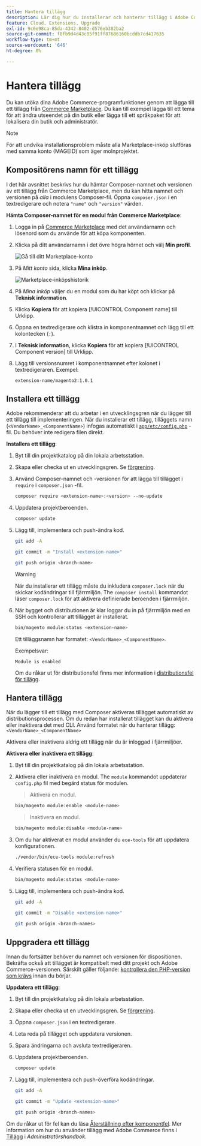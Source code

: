 ```yaml
---
title: Hantera tillägg
description: Lär dig hur du installerar och hanterar tillägg i Adobe Commerce i molninfrastruktur.
feature: Cloud, Extensions, Upgrade
exl-id: 9c6e98ca-85da-4342-8402-d576eb382ba2
source-git-commit: f8fb9d4d43c85f91ff87686160bcddb7cd417635
workflow-type: tm+mt
source-wordcount: '646'
ht-degree: 0%

---
```


# Hantera tillägg

Du kan utöka dina Adobe Commerce-programfunktioner genom att lägga till ett tillägg från [Commerce Marketplace](https://marketplace.magento.com). Du kan till exempel lägga till ett tema för att ändra utseendet på din butik eller lägga till ett språkpaket för att lokalisera din butik och administratör.

>[!NOTE]
>
>För att undvika installationsproblem måste alla Marketplace-inköp slutföras med samma konto (MAGEID) som äger molnprojektet.

## Kompositörens namn för ett tillägg

I det här avsnittet beskrivs hur du hämtar Composer-namnet och versionen av ett tillägg från Commerce Marketplace, men du kan hitta namnet och versionen på _alla_ i modulens Composer-fil. Öppna `composer.json` i en textredigerare och notera `"name"` och `"version"` värden.

**Hämta Composer-namnet för en modul från Commerce Marketplace**:

1. Logga in på [Commerce Marketplace](https://marketplace.magento.com) med det användarnamn och lösenord som du använde för att köpa komponenten.

1. Klicka på ditt användarnamn i det övre högra hörnet och välj **Min profil**.

   ![Gå till ditt Marketplace-konto](../../assets/marketplace/my-profile.png)

1. På _Mitt konto_ sida, klicka **Mina inköp**.

   ![Marketplace-inköpshistorik](../../assets/marketplace/my-purchases.png)

1. På _Mina inköp_ väljer du en modul som du har köpt och klickar på **Teknisk information**.

1. Klicka **Kopiera** för att kopiera [!UICONTROL Component name] till Urklipp.

1. Öppna en textredigerare och klistra in komponentnamnet och lägg till ett kolontecken (`:`).

1. I **Teknisk information**, klicka **Kopiera** för att kopiera [!UICONTROL Component version] till Urklipp.

1. Lägg till versionsnumret i komponentnamnet efter kolonet i textredigeraren. Exempel:

   ```text
   extension-name/magento2:1.0.1
   ```

## Installera ett tillägg

Adobe rekommenderar att du arbetar i en utvecklingsgren när du lägger till ett tillägg till implementeringen. När du installerar ett tillägg, tilläggets namn (`<VendorName>_<ComponentName>`) infogas automatiskt i [`app/etc/config.php`](https://experienceleague.adobe.com/docs/commerce-operations/configuration-guide/files/deployment-files.html) -fil. Du behöver inte redigera filen direkt.

**Installera ett tillägg**:

1. Byt till din projektkatalog på din lokala arbetsstation.

1. Skapa eller checka ut en utvecklingsgren. Se [förgrening](../development/cli-branches.md).

1. Använd Composer-namnet och -versionen för att lägga till tillägget i `require` i `composer.json` -fil.

   ```bash
   composer require <extension-name>:<version> --no-update
   ```

1. Uppdatera projektberoenden.

   ```bash
   composer update
   ```

1. Lägg till, implementera och push-ändra kod.

   ```bash
   git add -A
   ```

   ```bash
   git commit -m "Install <extension-name>"
   ```

   ```bash
   git push origin <branch-name>
   ```

   >[!WARNING]
   >
   >När du installerar ett tillägg måste du inkludera `composer.lock` när du skickar kodändringar till fjärrmiljön. The `composer install` kommandot läser `composer.lock` för att aktivera definierade beroenden i fjärrmiljön.

1. När bygget och distributionen är klar loggar du in på fjärrmiljön med en SSH och kontrollerar att tillägget är installerat.

   ```bash
   bin/magento module:status <extension-name>
   ```

   Ett tilläggsnamn har formatet: `<VendorName>_<ComponentName>`.

   Exempelsvar:

   ```terminal
   Module is enabled
   ```

   Om du råkar ut för distributionsfel finns mer information i [distributionsfel för tillägg](../deploy/recover-failed-deployment.md).

## Hantera tillägg

När du lägger till ett tillägg med Composer aktiveras tillägget automatiskt av distributionsprocessen. Om du redan har installerat tillägget kan du aktivera eller inaktivera det med CLI. Använd formatet när du hanterar tillägg: `<VendorName>_<ComponentName>`

Aktivera eller inaktivera aldrig ett tillägg när du är inloggad i fjärrmiljöer.

**Aktivera eller inaktivera ett tillägg**:

1. Byt till din projektkatalog på din lokala arbetsstation.

1. Aktivera eller inaktivera en modul. The `module` kommandot uppdaterar `config.php` fil med begärd status för modulen.

   >Aktivera en modul.

   ```bash
   bin/magento module:enable <module-name>
   ```

   >Inaktivera en modul.

   ```bash
   bin/magento module:disable <module-name>
   ```

1. Om du har aktiverat en modul använder du `ece-tools` för att uppdatera konfigurationen.

   ```bash
   ./vendor/bin/ece-tools module:refresh
   ```

1. Verifiera statusen för en modul.

   ```bash
   bin/magento module:status <module-name>
   ```

1. Lägg till, implementera och push-ändra kod.

   ```bash
   git add -A
   ```

   ```bash
   git commit -m "Disable <extension-name>"
   ```

   ```bash
   git push origin <branch-names>
   ```

## Uppgradera ett tillägg

Innan du fortsätter behöver du namnet och versionen för dispositionen. Bekräfta också att tillägget är kompatibelt med ditt projekt och Adobe Commerce-versionen. Särskilt gäller följande: [kontrollera den PHP-version som krävs](https://experienceleague.adobe.com/docs/commerce-operations/installation-guide/system-requirements.html) innan du börjar.

**Uppdatera ett tillägg**:

1. Byt till din projektkatalog på din lokala arbetsstation.

1. Skapa eller checka ut en utvecklingsgren. Se [förgrening](../development/cli-branches.md).

1. Öppna `composer.json` i en textredigerare.

1. Leta reda på tillägget och uppdatera versionen.

1. Spara ändringarna och avsluta textredigeraren.

1. Uppdatera projektberoenden.

   ```bash
   composer update
   ```

1. Lägg till, implementera och push-överföra kodändringar.

   ```bash
   git add -A
   ```

   ```bash
   git commit -m "Update <extension-name>"
   ```

   ```bash
   git push origin <branch-names>
   ```

Om du råkar ut för fel kan du läsa [Återställning efter komponentfel](../deploy/recover-failed-deployment.md). Mer information om hur du använder tillägg med Adobe Commerce finns i [Tillägg](https://experienceleague.adobe.com/docs/commerce-admin/start/resources/extensions.html) i _Administratörshandbok_.
